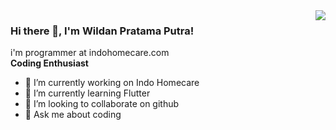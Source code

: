 <img align="right" src="https://github-readme-stats.vercel.app/api?username=wildanptra&theme=codeSTACKr">

### Hi there 👋, I'm Wildan Pratama Putra!

i'm programmer at indohomecare.com
<br>
<b> Coding Enthusiast </b>

<!-- **wildanptra/wildanptra** is a ✨ _special_ ✨ repository because its `README.md` (this file) appears on your GitHub profile.

Here are some ideas to get you started: -->

- 🔭 I’m currently working on Indo Homecare
- 🌱 I’m currently learning Flutter
- 👯 I’m looking to collaborate on github
- 💬 Ask me about coding
